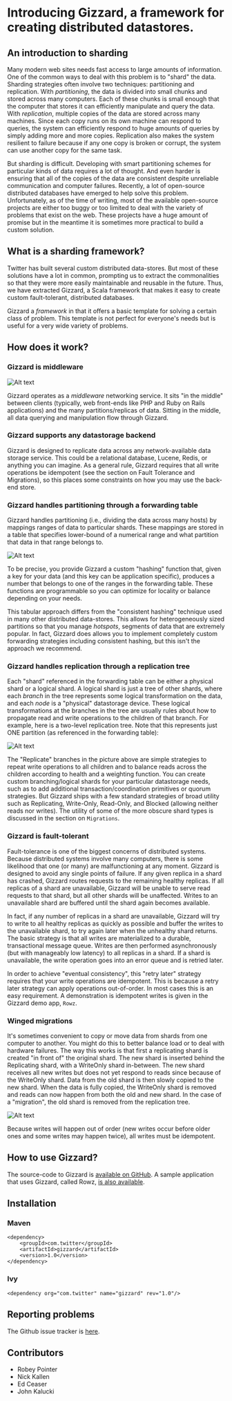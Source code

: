# Introducing Gizzard, a framework for creating distributed datastores.

## An introduction to sharding

Many modern web sites needs fast access to large amounts of information. One of the common ways to deal with this problem is to "shard" the data. Sharding strategies often involve two techniques: partitioning and replication. With *partitioning*, the data is divided into small chunks and stored across many computers. Each of these chunks is small enough that the computer that stores it can efficiently manipulate and query the data. With *replication*, multiple copies of the data are stored across many machines. Since each copy runs on its own machine can respond to queries, the system can efficiently respond to huge amounts of queries by simply adding more and more copies. Replication also makes the system resilient to failure because if any one copy is broken or corrupt, the system can use another copy for the same task.

But sharding is difficult. Developing with smart partitioning schemes for particular kinds of data requires a lot of thought. And even harder is ensuring that all of the copies of the data are consistent despite unreliable communication and computer failures. Recently, a lot of open-source distributed databases have emerged to help solve this problem. Unfortunately, as of the time of writing, most of the available open-source projects are either too buggy or too limited to deal with the variety of problems that exist on the web. These projects have a huge amount of promise but in the meantime it is sometimes more practical to build a custom solution.

## What is a sharding framework?

Twitter has built several custom distributed data-stores. But most of these solutions have a lot in common, prompting us to extract the commonalities so that they were more easily maintainable and reusable in the future. Thus, we have extracted Gizzard, a Scala framework that makes it easy to create custom fault-tolerant, distributed databases.

Gizzard a *framework* in that it offers a basic template for solving a certain class of problem. This template is not perfect for everyone's needs but is useful for a very wide variety of problems.

## How does it work?

### Gizzard is middleware

![Alt text](doc/middleware.png)

Gizzard operates as a *middleware* networking service. It sits "in the middle" between clients (typically, web front-ends like PHP and Ruby on Rails applications) and the many partitions/replicas of data. Sitting in the middle, all data querying and manipulation flow through Gizzard.

### Gizzard supports any datastorage backend

Gizzard is designed to replicate data across any network-available data storage service. This could be a relational database, Lucene, Redis, or anything you can imagine. As a general rule, Gizzard requires that all write operations be idempotent (see the section on Fault Tolerance and Migrations), so this places some constraints on how you may use the back-end store.

### Gizzard handles partitioning through a forwarding table

Gizzard handles partitioning (i.e., dividing the data across many hosts) by mappings ranges of data to particular shards. These mappings are stored in a table that specifies lower-bound of a numerical range and what partition that data in that range belongs to.

![Alt text](doc/forwarding_table.png)

To be precise, you provide Gizzard a custom "hashing" function that, given a key for your data (and this key can be application specific), produces a number that belongs to one of the ranges in the forwarding table. These functions are programmable so you can optimize for locality or balance depending on your needs.

This tabular approach differs from the "consistent hashing" technique used in many other distributed data-stores. This allows for heterogeneously sized partitions so that you manage *hotspots*, segments of data that are extremely popular. In fact, Gizzard does allows you to implement completely custom forwarding strategies including consistent hashing, but this isn't the approach we recommend.

### Gizzard handles replication through a replication tree

Each "shard" referenced in the forwarding table can be either a physical shard or a logical shard. A logical shard is just a tree of other shards, where each *branch* in the tree represents some logical transformation on the data, and each *node* is a "physical" datastorage device. These logical transformations at the branches in the tree are usually rules about how to propagate read and write operations to the children of that branch. For example, here is a two-level replication tree. Note that this represents just ONE partition (as referenced in the forwarding table):

![Alt text](doc/replication_tree.png)

The "Replicate" branches in the picture above are simple strategies to repeat write operations to all children and to balance reads across the children according to health and a weighting function. You can create custom branching/logical shards for your particular datastorage needs, such as to add additional transaction/coordination primitives or quorum strategies. But Gizzard ships with a few standard strategies of broad utility such as Replicating, Write-Only, Read-Only, and Blocked (allowing neither reads nor writes). The utility of some of the more obscure shard types is discussed in the section on `Migrations`.

### Gizzard is fault-tolerant

Fault-tolerance is one of the biggest concerns of distributed systems. Because distributed systems involve many computers, there is some likelihood that one (or many) are malfunctioning at any moment. Gizzard is designed to avoid any single points of failure. If any given replica in a shard has crashed, Gizzard routes requests to the remaining healthy replicas. If all replicas of a shard are unavailable, Gizzard will be unable to serve read requests to that shard, but all other shards will be unaffected. Writes to an unavailable shard are buffered until the shard again becomes available.

In fact, if any number of replicas in a shard are unavailable, Gizzard will try to write to all healthy replicas as quickly as possible and buffer the writes to the unavailable shard, to try again later when the unhealthy shard returns. The basic strategy is that all writes are materialized to a durable, transactional message queue. Writes are then performed asynchronously (but with manageably low latency) to all replicas in a shard. If a shard is unavailable, the write operation goes into an error queue and is retried later.

In order to achieve "eventual consistency", this "retry later" strategy requires that your write operations are idempotent. This is because a retry later strategy can apply operations out-of-order. In most cases this is an easy requirement. A demonstration is idempotent writes is given in the Gizzard demo app, `Rowz`.

### Winged migrations

It's sometimes convenient to copy or move data from shards from one computer to another. You might do this to better balance load or to deal with hardware failures. The way this works is that first a replicating shard is created "in front of" the original shard. The new shard is inserted behind the Replicating shard, with a WriteOnly shard in-between. The new shard receives all new writes but does not yet respond to reads since because of the WriteOnly shard. Data from the old shard is then slowly copied to the new shard. When the data is fully copied, the WriteOnly shard is removed and reads can now happen from both the old and new shard. In the case of a "migration", the old shard is removed from the replication tree.

![Alt text](doc/migration.png)

Because writes will happen out of order (new writes occur before older ones and some writes may happen twice), all writes must be idempotent.

## How to use Gizzard?

The source-code to Gizzard is [available on GitHub](http://github.com/twitter/gizzard). A sample application that uses Gizzard, called Rowz, [is also available](http://github.com/nkallen/Rowz).

## Installation

### Maven

    <dependency>
        <groupId>com.twitter</groupId>
        <artifactId>gizzard</artifactId>
        <version>1.0</version>
    </dependency>

### Ivy

    <dependency org="com.twitter" name="gizzard" rev="1.0"/>

## Reporting problems

The Github issue tracker is [here](http://github.com/twitter/gizzard/issues).

## Contributors

* Robey Pointer
* Nick Kallen
* Ed Ceaser
* John Kalucki
